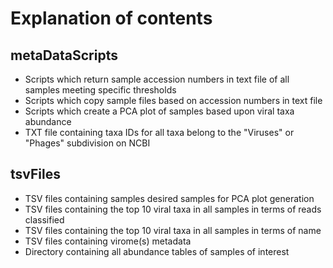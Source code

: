 # Explanation of contents
## metaDataScripts
* Scripts which return sample accession numbers in text file of all samples meeting specific thresholds 
* Scripts which copy sample files based on accession numbers in text file
* Scripts which create a PCA plot of samples based upon viral taxa abundance
* TXT file containing taxa IDs for all taxa belong to the "Viruses" or "Phages" subdivision on NCBI

## tsvFiles
* TSV files containing samples desired samples for PCA plot generation
* TSV files containing the top 10 viral taxa in all samples in terms of reads classified
* TSV files containing the top 10 viral taxa in all samples in terms of name
* TSV files containing virome(s) metadata
* Directory containing all abundance tables of samples of interest
